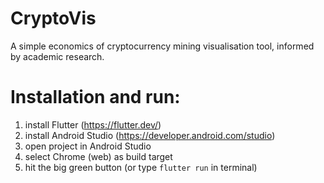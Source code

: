 # CryptoVis

A simple economics of cryptocurrency mining visualisation tool, informed by academic research.

# Installation and run:
1. install Flutter (https://flutter.dev/)
2. install Android Studio (https://developer.android.com/studio)
3. open project in Android Studio
4. select Chrome (web) as build target
5. hit the big green button (or type `flutter run` in terminal)
